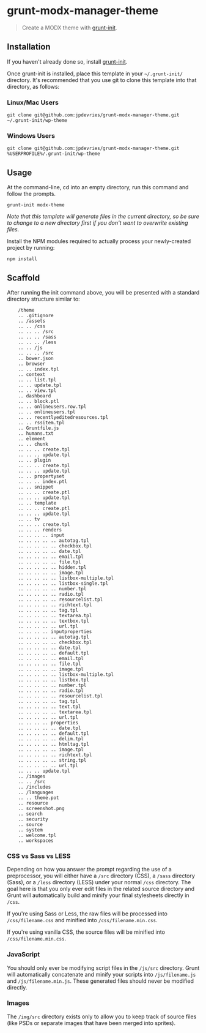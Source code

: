 # grunt-modx-manager-theme

> Create a MODX theme with [grunt-init][].

[grunt-init]: http://gruntjs.com/project-scaffolding

## Installation
If you haven't already done so, install [grunt-init][].

Once grunt-init is installed, place this template in your `~/.grunt-init/` directory. It's recommended that you use git to clone this template into that directory, as follows:

### Linux/Mac Users

```
git clone git@github.com:jpdevries/grunt-modx-manager-theme.git ~/.grunt-init/wp-theme
```

### Windows Users

```
git clone git@github.com:jpdevries/grunt-modx-manager-theme.git %USERPROFILE%/.grunt-init/wp-theme
```

## Usage

At the command-line, cd into an empty directory, run this command and follow the prompts.

```
grunt-init modx-theme
```

_Note that this template will generate files in the current directory, so be sure to change to a new directory first if you don't want to overwrite existing files._

Install the NPM modules required to actually process your newly-created project by running:

```
npm install
```

## Scaffold

After running the init command above, you will be presented with a standard directory structure similar to:

		/theme
		.. .gitignore
		.. /assets
		.. .. /css
		.. .. .. /src
		.. .. .. /sass
		.. .. .. /less
		.. .. /js
		.. .. .. /src
		.. bower.json
		.. browser
		.. .. index.tpl
		.. context
		.. .. list.tpl
		.. .. update.tpl
		.. .. view.tpl
		.. dashboard
		.. .. block.ptl
		.. .. onlineusers.row.tpl
		.. .. onlineusers.tpl
		.. .. recentlyeditedresources.tpl
		.. .. rssitem.tpl
		.. Gruntfile.js
		.. humans.txt
		.. element
		.. .. chunk
		.. .. .. create.tpl
		.. .. .. update.tpl
		.. .. plugin
		.. .. .. create.tpl
		.. .. .. update.tpl
		.. .. propertyset
		.. .. .. index.ptl
		.. .. snippet
		.. .. .. create.ptl
		.. .. .. update.tpl
		.. .. template
		.. .. .. create.ptl
		.. .. .. update.tpl
		.. .. tv
		.. .. .. create.tpl
		.. .. .. renders
		.. .. .. .. input
		.. .. .. .. .. autotag.tpl
		.. .. .. .. .. checkbox.tpl
		.. .. .. .. .. date.tpl
		.. .. .. .. .. email.tpl
		.. .. .. .. .. file.tpl
		.. .. .. .. .. hidden.tpl
		.. .. .. .. .. image.tpl
		.. .. .. .. .. listbox-multiple.tpl
		.. .. .. .. .. listbox-single.tpl
		.. .. .. .. .. number.tpl
		.. .. .. .. .. radio.tpl
		.. .. .. .. .. resourcelist.tpl
		.. .. .. .. .. richtext.tpl
		.. .. .. .. .. tag.tpl
		.. .. .. .. .. textarea.tpl
		.. .. .. .. .. textbox.tpl
		.. .. .. .. .. url.tpl
		.. .. .. .. inputproperties
		.. .. .. .. .. autotag.tpl
		.. .. .. .. .. checkbox.tpl
		.. .. .. .. .. date.tpl
		.. .. .. .. .. default.tpl
		.. .. .. .. .. email.tpl
		.. .. .. .. .. file.tpl
		.. .. .. .. .. image.tpl
		.. .. .. .. .. listbox-multiple.tpl
		.. .. .. .. .. listbox.tpl
		.. .. .. .. .. number.tpl
		.. .. .. .. .. radio.tpl
		.. .. .. .. .. resourcelist.tpl
		.. .. .. .. .. tag.tpl
		.. .. .. .. .. text.tpl
		.. .. .. .. .. textarea.tpl
		.. .. .. .. .. url.tpl
		.. .. .. .. properties
		.. .. .. .. .. date.tpl
		.. .. .. .. .. default.tpl
		.. .. .. .. .. delim.tpl
		.. .. .. .. .. htmltag.tpl
		.. .. .. .. .. image.tpl
		.. .. .. .. .. richtext.tpl
		.. .. .. .. .. string.tpl
		.. .. .. .. .. url.tpl
		.. .. .. update.tpl
		.. /images
		.. .. /src
		.. /includes
		.. /languages
		.. .. theme.pot
		.. resource
		.. screenshot.png
		.. search
		.. security
		.. source
		.. system
		.. welcome.tpl
		.. workspaces


### CSS vs Sass vs LESS

Depending on how you answer the prompt regarding the use of a preprocessor, you will either have a `/src` directory (CSS), a `/sass` directory (Sass), or a `/less` directory (LESS) under your normal `/css` directory.  The goal here is that you only ever edit files in the related source directory and Grunt will automatically build and minify your final stylesheets directly in `/css`.

If you're using Sass or Less, the raw files will be processed into `/css/filename.css` and minified into `/css/filename.min.css`.

If you're using vanilla CSS, the source files will be minified into `/css/filename.min.css`.

### JavaScript

You should only ever be modifying script files in the `/js/src` directory.  Grunt will automatically concatenate and minify your scripts into `/js/filename.js` and `/js/filename.min.js`.  These generated files should never be modified directly.

### Images

The `/img/src` directory exists only to allow you to keep track of source files (like PSDs or separate images that have been merged into sprites).
